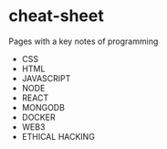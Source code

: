 # cheat-sheet

Pages with a key notes of programming

- CSS
- HTML
- JAVASCRIPT
- NODE
- REACT
- MONGODB
- DOCKER
- WEB3
- ETHICAL HACKING
